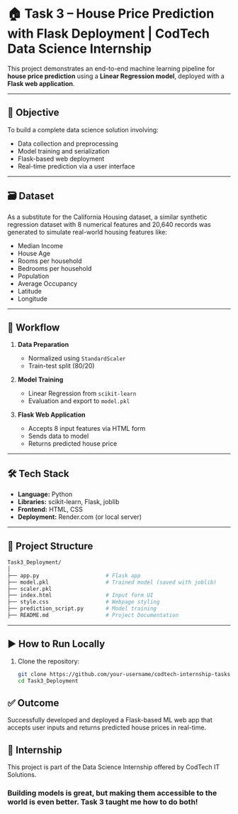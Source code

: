 # 🏠 Task 3 – House Price Prediction with Flask Deployment | CodTech Data Science Internship

This project demonstrates an end-to-end machine learning pipeline for **house price prediction** using a **Linear Regression model**, deployed with a **Flask web application**.

---

## 📌 Objective

To build a complete data science solution involving:
- Data collection and preprocessing
- Model training and serialization
- Flask-based web deployment
- Real-time prediction via a user interface

---

## 🗃️ Dataset

As a substitute for the California Housing dataset, a similar synthetic regression dataset with 8 numerical features and 20,640 records was generated to simulate real-world housing features like:
- Median Income
- House Age
- Rooms per household
- Bedrooms per household
- Population
- Average Occupancy
- Latitude
- Longitude

---

## 🧪 Workflow

1. **Data Preparation**
   - Normalized using `StandardScaler`
   - Train-test split (80/20)

2. **Model Training**
   - Linear Regression from `scikit-learn`
   - Evaluation and export to `model.pkl`

3. **Flask Web Application**
   - Accepts 8 input features via HTML form
   - Sends data to model
   - Returns predicted house price

---

## 🛠️ Tech Stack

- **Language:** Python
- **Libraries:** scikit-learn, Flask, joblib
- **Frontend:** HTML, CSS
- **Deployment:** Render.com (or local server)

---

## 📁 Project Structure
```bash
Task3_Deployment/
│
├── app.py                     # Flask app
├── model.pkl                  # Trained model (saved with joblib)
├── scaler.pkl
├── index.html                 # Input form UI
├── style.css                  # Webpage styling
├── prediction_script.py       # Model training
├── README.md                  # Project Documentation

```

---

## ▶️ How to Run Locally

1. Clone the repository:
   ```bash
   git clone https://github.com/your-username/codtech-internship-tasks.git
   cd Task3_Deployment

## ✅ Outcome
Successfully developed and deployed a Flask-based ML web app that accepts user inputs and returns predicted house prices in real-time.

## 🏅 Internship
This project is part of the Data Science Internship offered by CodTech IT Solutions.

### Building models is great, but making them accessible to the world is even better. Task 3 taught me how to do both!
